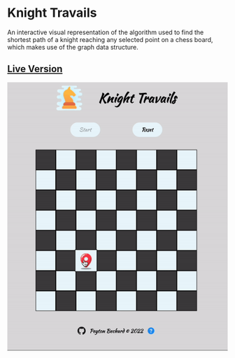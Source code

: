 # Knight Travails

An interactive visual representation of the algorithm used to find the shortest path of a knight reaching any selected point on a chess board, which makes use of the graph data structure.

## <a href="https://www.pmbechard.github.io/knight-travails">Live Version</a>

<img src="./preview.gif">

